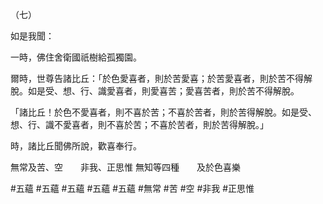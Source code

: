 （七）

如是我聞：

一時，佛住舍衛國祇樹給孤獨園。

爾時，世尊告諸比丘：「於色愛喜者，則於苦愛喜；於苦愛喜者，則於苦不得解脫。如是受、想、行、識愛喜者，則愛喜苦；愛喜苦者，則於苦不得解脫。

「諸比丘！於色不愛喜者，則不喜於苦；不喜於苦者，則於苦得解脫。如是受、想、行、識不愛喜者，則不喜於苦；不喜於苦者，則於苦得解脫。」

時，諸比丘聞佛所說，歡喜奉行。

無常及苦、空　　非我、正思惟
無知等四種　　及於色喜樂



#五蘊
#五蘊
#五蘊
#五蘊
#五蘊
#無常
#苦
#空
#非我
#正思惟
